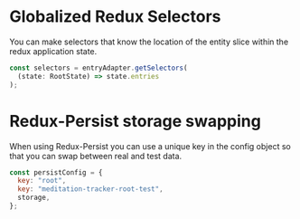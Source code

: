 # Globalized Redux Selectors

You can make selectors that know the location of the entity slice within the redux application state.

```js
const selectors = entryAdapter.getSelectors(
  (state: RootState) => state.entries
);
```

# Redux-Persist storage swapping
When using Redux-Persist you can use a unique key in the config object so that you can swap between real and test data.

```js
const persistConfig = {
  key: "root",
  key: "meditation-tracker-root-test",
  storage,
};
```
